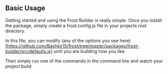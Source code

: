 ## Basic Usage

Getting started and using the Frost Builder is really simple.
Once you install the package, simply create a frost.config.js file
in your projects root directory.

In this file, you can modify (any of the options you see here)[https://github.com/Bashkir15/frost/tree/master/packages/frost-builder/src/defaults.js]
until you are building how you like.

Then simply run one of the commands in the command line and watch your project build